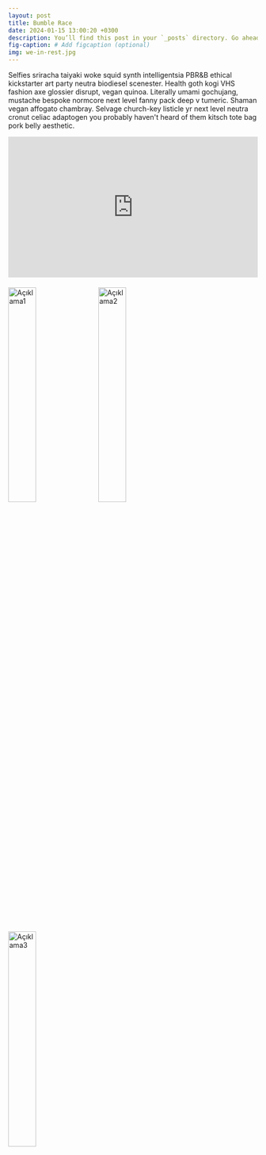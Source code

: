 ```yaml
---
layout: post
title: Bumble Race
date: 2024-01-15 13:00:20 +0300
description: You’ll find this post in your `_posts` directory. Go ahead and edit it and re-build the site to see your changes. # Add post description (optional)
fig-caption: # Add figcaption (optional)
img: we-in-rest.jpg
---
```

<!-- Game description -->
Selfies sriracha taiyaki woke squid synth intelligentsia PBR&B ethical kickstarter art party neutra biodiesel scenester. Health goth kogi VHS fashion axe glossier disrupt, vegan quinoa. Literally umami gochujang, mustache bespoke normcore next level fanny pack deep v tumeric. Shaman vegan affogato chambray. Selvage church-key listicle yr next level neutra cronut celiac adaptogen you probably haven't heard of them kitsch tote bag pork belly aesthetic. 

<!-- Youtube Videos -->
<div style="position: relative; padding-bottom: 56.25%; height: 0; overflow: hidden; margin-bottom: 20px;">
  <iframe style="position: absolute; top: 0; left: 0; width: 100%; height: 100%;" src="https://www.youtube.com/embed/TBCRlnwJtZU" frameborder="0" allow="accelerometer; autoplay; clipboard-write; encrypted-media; gyroscope; picture-in-picture" allowfullscreen></iframe>
</div>

<!-- Game Images -->
<div>
    <img src="{{ '/assets/img/dummy.jpg' | prepend: site.baseurl }}" alt="Açıklama1" style="width: 33.33%; margin-right: 10px; height: auto;">
    <img src="{{ '/assets/img/dummy.jpg' | prepend: site.baseurl }}" alt="Açıklama2" style="width: 33.33%; margin-right: 10px; height: auto;">
    <img src="{{ '/assets/img/dummy.jpg' | prepend: site.baseurl }}" alt="Açıklama3" style="width: 33.33%; margin-right: 10px; height: auto;">
</div>
